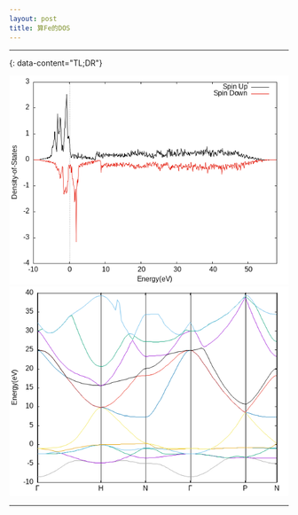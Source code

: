 ```yaml
---
layout: post
title: 算Fe的DOS
---
```


---
{: data-content="TL;DR"}

<img src="/png/Fe-DOS.png" alt="Fe DOS" class="png4-3">
<img src="/png/Fe-Band.png" alt="Fe Bands" class="png4-3">

---


